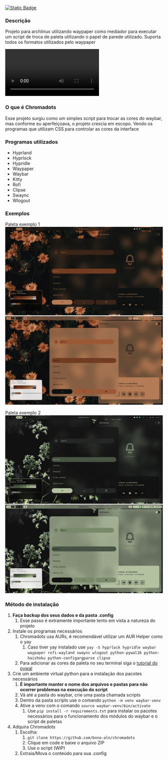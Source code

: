 [![Static Badge](https://img.shields.io/badge/lang-en--US-green)](https://github.com/bnno-aln/chromadots/blob/main/README.pt-br.md)

### Descrição
Projeto para archlinux utilizando waypaper como mediador para executar um script de troca de paleta utilizando o papel de parede utilizado.
Suporta todos os formatos utilizados pelo waypaper

![](Assets/chromadots.mp4)

### O que é Chromadots
Esse projeto surgiu como um simples script para trocar as cores do waybar, mas conforme eu aperfeiçoava, o projeto crescia em escopo. Vendo os programas que utilizam CSS para controlar as cores da interface 

### Programas utilizados
- Hyprland
- Hyprlock
- Hypridle
- Waypaper
- Waybar
- Kitty
- Rofi
- Clipse
- Swaync
- Wlogout


### Exemplos
Paleta exemplo 1
![](Assets/Palette1_dark.png)
![](Assets/Palette1_light.png)

Paleta exemplo 2
![](Assets/Palette2_dark.png)
![](Assets/Palette2_light.png)

### Método de instalação
1. **Faça backup dos seus dados e da pasta .config**
	1. Esse passo é extramente importante tento em vista a natureza do projeto
2. Instale os programas necessários
	1. Chromadots usa AURs, é recomendável utilizar um AUR Helper como o yay
		1. Caso tiver yay instalado use `yay -S hyprlock hypridle waybar waypaper rofi-wayland swaync wlogout python-pywal16 python-haishoku python-configargparse clipse`
	2. Para adicionar as cores da paleta no seu terminal siga o [tutorial do pywal](https://github.com/eylles/pywal16/wiki/Getting-Started#applying-the-theme-to-new-terminals)
3. Crie um ambiente virtual python para a instalação dos pacotes necessários
	1. **É importante manter o nome dos arquivos e pastas para não ocorrer problemas na execução do script**
	2. Vá até a pasta do waybar, crie uma pasta chamada scripts
	3. Dentro da pasta scripts use o comando `python -m venv waybar-venv`
	4. Ative a venv com o comando `source waybar-venv/bin/activate`
		1. Use `pip install -r requirements.txt` para instalar os pacotes necessários para o funcionamento dos módulos do waybar e o script de paletas
4. Adquira Chromadots
	1. Escolha:
		1. `git clone https://github.com/bnno-aln/chromadots`
		2. Clique em code e baixe o arquivo ZIP
		3. Use o script (WIP)
	2. Extraia/Mova o conteúdo para sua .config

